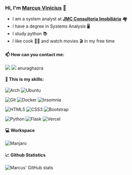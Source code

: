 ### Hi, I'm [Marcus Vinicius](https://github.com/marcusviniciuscote/) 👋

- I am a system analyst at [__JMC Consultoria Imobiliária__](https://www.jmcadm.com.br/) 🏘️
- I have a degree in Systems Analysis 🖥️
- I study python 📚
- I like cook 👨‍🍳 and watch movies 🎬 in my free time

#### 📫 How can you contact me:

<a href="https://www.linkedin.com/in/marcusviniciuscote/"><img src="https://img.shields.io/badge/LinkedIn-0077B5?style=for-the-badge&logo=linkedin&logoColor=white" /></a>
<a href="mailto:marcusvcteixeira@gmail.com?subject=[Github]%20Olá%20Marcus%20Vinićius"><img src="https://img.shields.io/badge/Gmail-D14836?style=for-the-badge&logo=gmail&logoColor=white" /></a>
anuraghazra
#### 📝 This is my skills:

![Arch](https://img.shields.io/badge/Arch%20Linux-1793D1?logo=arch-linux&logoColor=fff&style=for-the-badge)
![Ubuntu](https://img.shields.io/badge/Ubuntu-E95420?style=for-the-badge&logo=ubuntu&logoColor=white)

![Git](https://img.shields.io/badge/git-%23F05033.svg?style=for-the-badge&logo=git&logoColor=white)
![Docker](https://img.shields.io/badge/docker-%230db7ed.svg?style=for-the-badge&logo=docker&logoColor=white)
![Insomnia](https://img.shields.io/badge/Insomnia-black?style=for-the-badge&logo=insomnia&logoColor=5849BE)

![HTML5](https://img.shields.io/badge/html5-%23E34F26.svg?style=for-the-badge&logo=html5&logoColor=white)
![CSS3](https://img.shields.io/badge/css3-%231572B6.svg?style=for-the-badge&logo=css3&logoColor=white)
![Bootstrap](https://img.shields.io/badge/bootstrap-%238511FA.svg?style=for-the-badge&logo=bootstrap&logoColor=white)

![Python](https://img.shields.io/badge/python-3670A0?style=for-the-badge&logo=python&logoColor=ffdd54)
![Flask](https://img.shields.io/badge/flask-%23000.svg?style=for-the-badge&logo=flask&logoColor=white)
![Vercel](https://img.shields.io/badge/vercel-%23000000.svg?style=for-the-badge&logo=vercel&logoColor=white)
<!-- ![Django](https://img.shields.io/badge/django-%23092E20.svg?style=for-the-badge&logo=django&logoColor=white) -->

<!-- ![Go](https://img.shields.io/badge/go-%2300ADD8.svg?style=for-the-badge&logo=go&logoColor=white) -->
<!-- ![Shell Script](https://img.shields.io/badge/shell_script-%23121011.svg?style=for-the-badge&logo=gnu-bash&logoColor=white) -->
<!-- ![JavaScript](https://img.shields.io/badge/javascript-%23323330.svg?style=for-the-badge&logo=javascript&logoColor=%23F7DF1E) -->

#### 💻 Workspace

![Manjaro](https://img.shields.io/badge/Manjaro-35BF5C?style=for-the-badge&logo=Manjaro&logoColor=white)

#### 📈 Github Statistics

![Marcus' GitHub stats](https://github-readme-stats.vercel.app/api?username=marcusviniciuscote&count_private=true&show_icons=true&theme=radical)
